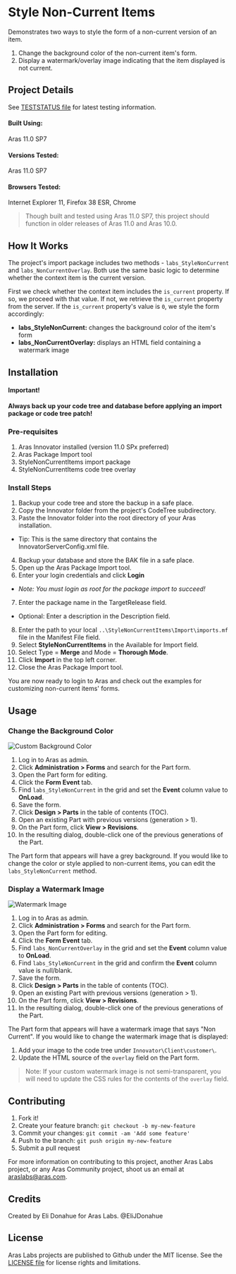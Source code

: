 # Style Non-Current Items

Demonstrates two ways to style the form of a non-current version of an item.

1. Change the background color of the non-current item's form.
2. Display a watermark/overlay image indicating that the item displayed is not current.

## Project Details

See [TESTSTATUS file](./TESTSTATUS.md) for latest testing information.

#### Built Using:
Aras 11.0 SP7

#### Versions Tested:
Aras 11.0 SP7

#### Browsers Tested:
Internet Explorer 11, Firefox 38 ESR, Chrome

> Though built and tested using Aras 11.0 SP7, this project should function in older releases of Aras 11.0 and Aras 10.0.

## How It Works

The project's import package includes two methods - `labs_StyleNonCurrent` and `labs_NonCurrentOverlay`. Both use the same basic logic to determine whether the context item is the current version.

First we check whether the context item includes the `is_current` property. If so, we proceed with that value. If not, we retrieve the `is_current` property from the server. If the `is_current` property's value is `0`, we style the form accordingly:

- **labs_StyleNonCurrent:** changes the background color of the item's form
- **labs_NonCurrentOverlay:** displays an HTML field containing a watermark image

## Installation

#### Important!
**Always back up your code tree and database before applying an import package or code tree patch!**

### Pre-requisites

1. Aras Innovator installed (version 11.0 SPx preferred)
2. Aras Package Import tool
3. StyleNonCurrentItems import package
4. StyleNonCurrentItems code tree overlay

### Install Steps

1. Backup your code tree and store the backup in a safe place.
2. Copy the Innovator folder from the project's CodeTree subdirectory.
3. Paste the Innovator folder into the root directory of your Aras installation.
  * Tip: This is the same directory that contains the InnovatorServerConfig.xml file.
4. Backup your database and store the BAK file in a safe place.
5. Open up the Aras Package Import tool.
6. Enter your login credentials and click **Login**
  * _Note: You must login as root for the package import to succeed!_
7. Enter the package name in the TargetRelease field.
  * Optional: Enter a description in the Description field.
8. Enter the path to your local `..\StyleNonCurrentItems\Import\imports.mf` file in the Manifest File field.
9. Select **StyleNonCurrentItems** in the Available for Import field.
10. Select Type = **Merge** and Mode = **Thorough Mode**.
11. Click **Import** in the top left corner.
12. Close the Aras Package Import tool.

You are now ready to login to Aras and check out the examples for customizing non-current items' forms.

## Usage

### Change the Background Color

![Custom Background Color](./Screenshots/bg-color.gif)

1. Log in to Aras as admin.
2. Click **Administration > Forms** and search for the Part form.
3. Open the Part form for editing.
4. Click the **Form Event** tab.
5. Find `labs_StyleNonCurrent` in the grid and set the **Event** column value to **OnLoad**.
6. Save the form.
7. Click **Design > Parts** in the table of contents (TOC).
8. Open an existing Part with previous versions (generation > 1).
9. On the Part form, click **View > Revisions**.
10. In the resulting dialog, double-click one of the previous generations of the Part.

The Part form that appears will have a grey background. If you would like to change the color or style applied to non-current items, you can edit the `labs_StyleNonCurrent` method.

### Display a Watermark Image

![Watermark Image](./Screenshots/overlay.gif)

1. Log in to Aras as admin.
2. Click **Administration > Forms** and search for the Part form.
3. Open the Part form for editing.
4. Click the **Form Event** tab.
5. Find `labs_NonCurrentOverlay` in the grid and set the **Event** column value to **OnLoad**.
6. Find `labs_StyleNonCurrent` in the grid and confirm the **Event** column value is null/blank.
7. Save the form.
8. Click **Design > Parts** in the table of contents (TOC).
9. Open an existing Part with previous versions (generation > 1).
10. On the Part form, click **View > Revisions**.
11. In the resulting dialog, double-click one of the previous generations of the Part.

The Part form that appears will have a watermark image that says "Non Current". If you would like to change the watermark image that is displayed:

1. Add your image to the code tree under `Innovator\Client\customer\`.
2. Update the HTML source of the `overlay` field on the Part form.

> Note: If your custom watermark image is not semi-transparent, you will need to update the CSS rules for the contents of the `overlay` field.

## Contributing

1. Fork it!
2. Create your feature branch: `git checkout -b my-new-feature`
3. Commit your changes: `git commit -am 'Add some feature'`
4. Push to the branch: `git push origin my-new-feature`
5. Submit a pull request

For more information on contributing to this project, another Aras Labs project, or any Aras Community project, shoot us an email at araslabs@aras.com.

## Credits

Created by Eli Donahue for Aras Labs. @EliJDonahue

## License

Aras Labs projects are published to Github under the MIT license. See the [LICENSE file](./LICENSE.md) for license rights and limitations.
